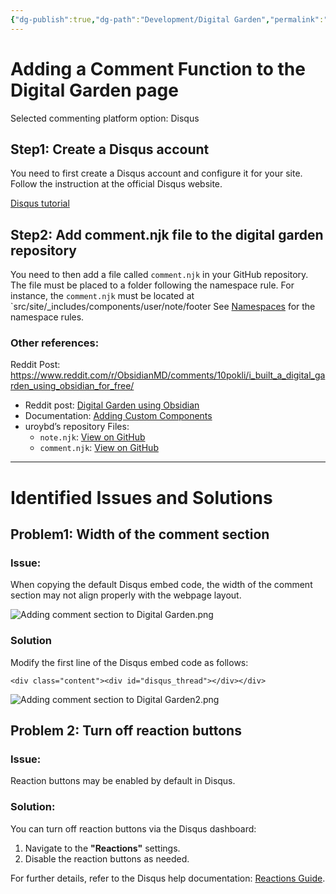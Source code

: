 ```yaml
---
{"dg-publish":true,"dg-path":"Development/Digital Garden","permalink":"/development/digital-garden/","title":"Adding a Comment Function to the Digital Garden page","tags":["type/tutorial","status/done"],"dgShowToc":true,"created":"2024-12-08T09:51:17.538+01:00","updated":"2024-12-14T16:00:33.120+01:00"}
---
```


# Adding a Comment Function to the Digital Garden page

Selected commenting platform option: Disqus

## Step1:  Create a Disqus account

You need to first create a Disqus account and configure it for your site. 
Follow the instruction at the official Disqus website. 

[Disqus tutorial](https://disqus.com/admin/universalcode/#configuration-variables)

## Step2: Add comment.njk file to the digital garden repository

You need to then add a file called `comment.njk` in your GitHub repository. 
The file must be placed to a folder following the namespace rule. For instance, the `comment.njk` must be located at `src/site/_includes/components/user/note/footer 
See [Namespaces](https://dg-docs.ole.dev/advanced/adding-custom-components/) for the namespace rules. 

### Other references:
Reddit Post: https://www.reddit.com/r/ObsidianMD/comments/10pokli/i_built_a_digital_garden_using_obsidian_for_free/

- Reddit post: [Digital Garden using Obsidian](https://www.reddit.com/r/ObsidianMD/comments/10pokli/i_built_a_digital_garden_using_obsidian_for_free/)
- Documentation: [Adding Custom Components](https://dg-docs.ole.dev/advanced/adding-custom-components/)
- uroybd’s repository Files:
    - `note.njk`: [View on GitHub](https://github.com/uroybd/topobon/blob/main/src/site/_includes/layouts/note.njk)
    - `comment.njk`: [View on GitHub](https://github.com/uroybd/topobon/blob/main/src/site/_includes/components/user/notes/footer/001-comment.njk)


---
# Identified Issues and Solutions

## Problem1: Width of the comment section

### Issue: 
When copying the default Disqus embed code, the width of the comment section may not align properly with the webpage layout.

![Adding comment section to Digital Garden.png](/img/user/Development/Digital%20Garden%20Development/_media/Adding%20comment%20section%20to%20Digital%20Garden.png)

### Solution

Modify the first line of the Disqus embed code as follows:

```
<div class="content"><div id="disqus_thread"></div></div>
```

![Adding comment section to Digital Garden2.png](/img/user/Development/Digital%20Garden%20Development/_media/Adding%20comment%20section%20to%20Digital%20Garden2.png)


## Problem 2: Turn off reaction buttons

### Issue: 
Reaction buttons may be enabled by default in Disqus. 

### Solution:

You can turn off reaction buttons via the Disqus dashboard:
1. Navigate to the **"Reactions"** settings.
2. Disable the reaction buttons as needed.

For further details, refer to the Disqus help documentation: [Reactions Guide](https://help.disqus.com/en/articles/2199501-reactions).

